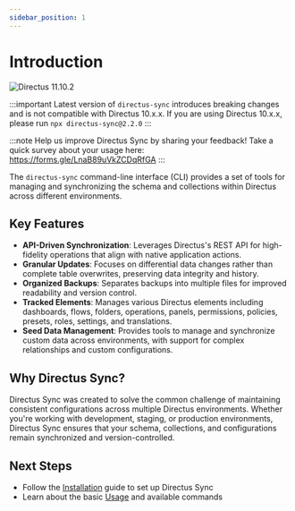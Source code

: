 ```yaml
---
sidebar_position: 1
---
```


# Introduction

![Directus 11.10.2](https://img.shields.io/badge/Directus-11.10.2-64f?style=for-the-badge&logo=directus)

:::important
Latest version of `directus-sync` introduces breaking changes and is not compatible with Directus 10.x.x.
If you are using Directus 10.x.x, please run `npx directus-sync@2.2.0`
:::

:::note
Help us improve Directus Sync by sharing your feedback! Take a quick survey about your usage here: https://forms.gle/LnaB89uVkZCDqRfGA
:::

The `directus-sync` command-line interface (CLI) provides a set of tools for managing and synchronizing the schema and
collections within Directus across different environments.

## Key Features

- **API-Driven Synchronization**: Leverages Directus's REST API for high-fidelity operations that align with native application actions.
- **Granular Updates**: Focuses on differential data changes rather than complete table overwrites, preserving data integrity and history.
- **Organized Backups**: Separates backups into multiple files for improved readability and version control.
- **Tracked Elements**: Manages various Directus elements including dashboards, flows, folders, operations, panels, permissions, policies, presets, roles, settings, and translations.
- **Seed Data Management**: Provides tools to manage and synchronize custom data across environments, with support for complex relationships and custom configurations.

## Why Directus Sync?

Directus Sync was created to solve the common challenge of maintaining consistent configurations across multiple Directus environments. Whether you're working with development, staging, or production environments, Directus Sync ensures that your schema, collections, and configurations remain synchronized and version-controlled.

## Next Steps

- Follow the [Installation](getting-started/installation.md) guide to set up Directus Sync
- Learn about the basic [Usage](getting-started/usage.md) and available commands
